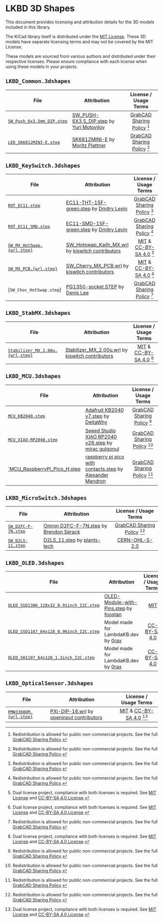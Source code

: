 # LKBD 3D Shapes

This document provides licensing and attribution details for the 3D models included in this library.

The KiCad library itself is distributed under the [MIT License](/LICENSE). These 3D models have separate licensing terms and may not be covered by the MIT License.

These models are sourced from various authors and distributed under their respective licenses. Please ensure compliance with each license when using these models in your projects.

## `LKBD_Common.3dshapes`

| File                         | Attribution                                                                                                                              |           License / Usage Terms            |
| ---------------------------- | ---------------------------------------------------------------------------------------------------------------------------------------- | :----------------------------------------: |
| [`SW_Push_6x3.5mm_DIP.step`] | [SW_PUSH-6X3,5_DIP.step](https://grabcad.com/library/tack-switch-tact-6x3-5-1) by [Yuri Motovilov](https://grabcad.com/yuri.motovilov-1) | [GrabCAD Sharing Policy] [^grabcad-policy] |
| [`LED_SK6812MINI-E.step`]    | [SK6812MINI-E](https://grabcad.com/library/sk6812mini-e-led-1) by [Moritz Plattner](https://grabcad.com/moritz.plattner-2)               | [GrabCAD Sharing Policy] [^grabcad-policy] |

[`SW_Push_6x3.5mm_DIP.step`]: ./LKBD_Common.3dshapes/SW_Push_6x3.5mm_DIP.step
[`LED_SK6812MINI-E.step`]: ./LKBD_Common.3dshapes/LED_SK6812MINI-E.step

## `LKBD_KeySwitch.3dshapes`

| File                         | Attribution                                                                                                                                                                   |                            License / Usage Terms                            |
| ---------------------------- | ----------------------------------------------------------------------------------------------------------------------------------------------------------------------------- | :-------------------------------------------------------------------------: |
| [`ROT_EC11.step`]            | [EC11-THT-15F-green.step](https://grabcad.com/library/11mm-metal-shaft-rotary-encoders-tht-vertical-w-push-on-switch-1) by [Dmitry Levin](https://grabcad.com/dmitry.levin-6) |                 [GrabCAD Sharing Policy] [^grabcad-policy]                  |
| [`ROT_EC11_SMD.step`]        | [EC11-SMD-15F-green.step](https://grabcad.com/library/11mm-metal-shaft-rotary-encoders-smd-vertical-w-push-on-switch-1) by [Dmitry Levin](https://grabcad.com/dmitry.levin-6) |                 [GrabCAD Sharing Policy] [^grabcad-policy]                  |
| [`SW_MX_HotSwap.{wrl,step}`] | [SW_Hotswap_Kailh_MX.wrl](https://github.com/kiswitch/kiswitch/blob/main/library/3dmodels/3d-library.3dshapes/SW_Hotswap_Kailh_MX.wrl) by [kiswitch contributors]             | [MIT][kiswitch MIT] & [CC-BY-SA 4.0][kiswitch CC-BY-SA 4.0] [^dual-license] |
| [`SW_MX_PCB.{wrl,step}`]     | [SW_Cherry_MX_PCB.wrl](https://github.com/kiswitch/kiswitch/blob/main/library/3dmodels/3d-library.3dshapes/SW_Cherry_MX_PCB.wrl) by [kiswitch contributors]                   | [MIT][kiswitch MIT] & [CC-BY-SA 4.0][kiswitch CC-BY-SA 4.0] [^dual-license] |
| [`SW_Choc_HotSwap.step`]     | [PG1350-socket.STEP](https://grabcad.com/library/kailh-1350-socket-2) by [Denis Lee](https://grabcad.com/dennis.lee-23)                                                       |                 [GrabCAD Sharing Policy] [^grabcad-policy]                  |

[`ROT_EC11.step`]: ./LKBD_KeySwitch.3dshapes/ROT_EC11.step
[`ROT_EC11_SMD.step`]: ./LKBD_KeySwitch.3dshapes/ROT_EC11_SMD.step
[`SW_MX_HotSwap.{wrl,step}`]: ./LKBD_KeySwitch.3dshapes/SW_MX_HotSwap.wrl
[`SW_MX_PCB.{wrl,step}`]: ./LKBD_KeySwitch.3dshapes/SW_MX_PCB.wrl

## `LKBD_StabMX.3dshapes`

| File                               | Attribution                                                                                                                                                       |                            License / Usage Terms                            |
| ---------------------------------- | ----------------------------------------------------------------------------------------------------------------------------------------------------------------- | :-------------------------------------------------------------------------: |
| [`Stabilizer_MX_2.00u.{wrl,step}`] | [Stabilizer_MX_2.00u.wrl](https://github.com/kiswitch/kiswitch/blob/main/library/3dmodels/3d-library.3dshapes/Stabilizer_MX_2.00u.wrl) by [kiswitch contributors] | [MIT][kiswitch MIT] & [CC-BY-SA 4.0][kiswitch CC-BY-SA 4.0] [^dual-license] |

[`Stabilizer_MX_2.00u.{wrl,step}`]: ./LKBD_StabMX.3dshapes/Stabilizer_MX_2.00u.wrl

## `LKBD_MCU.3dshapes`

| File                           | Attribution                                                                                                                                             |           License / Usage Terms            |
| ------------------------------ | ------------------------------------------------------------------------------------------------------------------------------------------------------- | :----------------------------------------: |
| [`MCU_KB2040.step`]            | [Adafruit KB2040 v7.step](https://grabcad.com/library/adafruit-kb2040-1) by [DeltaWhy](https://grabcad.com/deltawhy-1)                                  | [GrabCAD Sharing Policy] [^grabcad-policy] |
| [`MCU_XIAO-RP2040.step`]       | [Seeed Studio XIAO RP2040 v26.step](https://grabcad.com/library/seeed-studio-xiao-rp2040-1) by [mirac gulgonul](https://grabcad.com/mirac.gulgonul-1)   | [GrabCAD Sharing Policy] [^grabcad-policy] |
| [`MCU_RaspberryPi_Pico_H.step] | [raspberry pi pico with contacts.step](https://grabcad.com/library/raspberry-pi-pico-3) by [Alexander Mandron](https://grabcad.com/alexander.mandron-1) | [GrabCAD Sharing Policy] [^grabcad-policy] |

[`MCU_KB2040.step`]: ./LKBD_MCU.3dshapes/MCU_KB2040.step
[`MCU_XIAO-RP2040.step`]: ./LKBD_MCU.3dshapes/MCU_XIAO-RP2040.step
[`MCU_RaspberryPi_Pico_H.step]: ./LKBD_MCU.3dshapes/MCU_RaspberryPi_Pico_H.step

## `LKBD_MicroSwitch.3dshapes`

| File                  | Attribution                                                                                                                                                           |                            License / Usage Terms                            |
| --------------------- | --------------------------------------------------------------------------------------------------------------------------------------------------------------------- | :-------------------------------------------------------------------------: |
| [`SW_D2FC-F-7N.step`] | [Omron D2FC-F-7N.step](https://grabcad.com/library/omron-d2fc-f-7n-microswitch-1) by [Brendon Serack](https://grabcad.com/brendon.serack-1)                           |                 [GrabCAD Sharing Policy] [^grabcad-policy]                  |
| [`SW_D2LS-11.step`]   | [D2LS_11.step](https://github.com/plants-tech/Zinnia/blob/master/PCB/Models%20and%20Such/d2ls11.models/D2LS_11.step) by [plants-tech](https://github.com/plants-tech) | [CERN-OHL-S-2.0](https://github.com/plants-tech/Zinnia/blob/master/LICENSE) |

[`SW_D2FC-F-7N.step`]: ./LKBD_MicroSwitch.3dshapes/SW_D2FC-F-7N.step
[`SW_D2LS-11.step`]: ./LKBD_MicroSwitch.3dshapes/SW_D2LS-11.step

## `LKBD_OLED.3dshapes`

| File                                      | Attribution                                                                                                                                  | License / Usage Terms |
| ----------------------------------------- | -------------------------------------------------------------------------------------------------------------------------------------------- | :-------------------: |
| [`OLED_SSD1306_128x32_0.91inch_I2C.step`] | [OLED-Module-with-Pins.step](https://github.com/foostan/kbd/blob/main/kicad-packages3D/kbd.3dshapes/OLED-Module-with-Pins.step) by [foostan] |    [MIT][kbd MIT]     |
| [`OLED_SSD1107_64x128_0.96inch_I2C.step`] | Model made for LambdaKB.dev by [0rax](https://github.com/0rax)                                                                               |    [CC-BY-SA 4.0]     |
| [`OLED_SH1107_64x128_1.3inch_I2C.step`]   | Model made for LambdaKB.dev by [0rax](https://github.com/0rax)                                                                               |    [CC-BY-SA 4.0]     |

[`OLED_SSD1306_128x32_0.91inch_I2C.step`]: ./LKBD_OLED.3dshapes/OLED_SSD1306_128x32_0.91inch_I2C.step
[`OLED_SSD1107_64x128_0.96inch_I2C.step`]: ./LKBD_OLED.3dshapes/OLED_SSD1107_64x128_0.96inch_I2C.step
[`OLED_SH1107_64x128_1.3inch_I2C.step`]: ./LKBD_OLED.3dshapes/OLED_SH1107_64x128_1.3inch_I2C.step

## `LKBD_OpticalSensor.3dshapes`

| File                     | Attribution                                                                                                                                                |                             License / Usage Terms                             |
| ------------------------ | ---------------------------------------------------------------------------------------------------------------------------------------------------------- | :---------------------------------------------------------------------------: |
| [`PMW3360DM.{wrl,step}`] | [PXI-DIP-16.wrl](https://github.com/openinput-fw/openinput-kicad-library/blob/main/3dmodels/openinput.3dshapes/PXI-DIP-16.wrl) by [openinput contributors] | [MIT][openinput MIT] & [CC-BY-SA 4.0][openinput CC-BY-SA 4.0] [^dual-license] |

[`PMW3360DM.{wrl,step}`]: ./LKBD_OpticalSensor.3dshapes/PMW3360DM.wrl

[^grabcad-policy]: Redistribution is allowed for public non-commercial projects. See the full [GrabCAD Sharing Policy].
[^dual-license]: Dual license project, compliance with both licenses is required. See [MIT License](https://opensource.org/licenses/MIT) and [CC-BY-SA 4.0 License](https://creativecommons.org/licenses/by-sa/4.0/).

[foostan]: https://github.com/foostan
[kbd MIT]: https://github.com/foostan/kbd/blob/main/LICENSE
[kiswitch contributors]: https://github.com/kiswitch/kiswitch/contributors
[kiswitch MIT]: https://github.com/kiswitch/kiswitch/blob/main/LICENSE-MIT
[kiswitch CC-BY-SA 4.0]: https://github.com/kiswitch/kiswitch/blob/main/LICENSE-CC-BY-SA
[openinput contributors]: https://github.com/openinput-fw/openinput-kicad-library/contributors
[openinput MIT]: https://github.com/openinput-fw/openinput-kicad-library/blob/main/LICENSE-MIT
[openinput CC-BY-SA 4.0]: https://github.com/openinput-fw/openinput-kicad-library/blob/main/LICENSE-CC-BY-SA
[GrabCAD Sharing Policy]: https://help.grabcad.com/article/246-how-can-models-be-used-and-shared
[CC-BY-SA 4.0]: https://creativecommons.org/licenses/by-sa/4.0/
